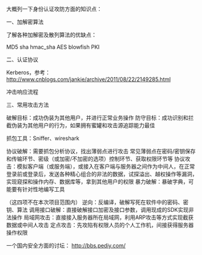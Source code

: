 大概列一下身份认证攻防方面的知识点：

一、加解密算法

了解各种加解密及散列算法的优缺点：

MD5
sha
hmac_sha
AES
blowfish
PKI

二、认证协议

Kerberos，参考：
http://www.cnblogs.com/jankie/archive/2011/08/22/2149285.html 


冲击响应流程

三、常用攻击方法

破解目标：成功伪装为其他用户，并进行正常业务操作
防守目标：成功识别和拦截伪装为其他用户的行为，如果拥有蜜罐和攻击源追踪能力最佳

抓包工具：Sniffer、wireshark

协议破解：需要抓包分析协议，找出薄弱点进行攻击
          常见薄弱点在密码/密钥保存和传输环节、密级（或加密/不加密的选项）控制环节、获取权限环节等
协议攻击：模拟客户端（或服务端），或接入在客户端与服务器之间作为中间人，在正常登录前或登录后，发送各种精心组合的非法的数据，试探溢出、越权操作等漏洞，实现窥探和操作内存、数据库等，拿到其他用户的权限
暴力破解：暴破字典，可能要有针对性地编写工具

（这四项不在本次项目范围内）
逆向：反编译，破解写死在软件中的密码、密钥、算法
调用接口破解：直接破解接口加密及接口参数，调用现成的SDK实现非法操作
局域网攻击：直接接入服务器所在局域网，利用ARP攻击等方式实现截获数据或中间人攻击
定点攻击：先攻陷有权限人员的个人工作机，间接获得服务器操作权限

一个国内安全方面的讨坛：
http://bbs.pediy.com/